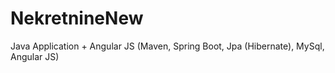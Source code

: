 # NekretnineNew

Java Application + Angular JS (Maven, Spring Boot, Jpa (Hibernate), MySql, Angular JS)
